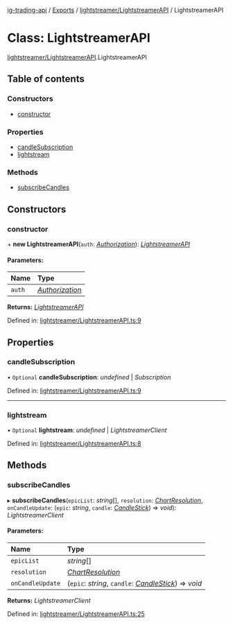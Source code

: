 [ig-trading-api](../README.md) / [Exports](../modules.md) / [lightstreamer/LightstreamerAPI](../modules/lightstreamer_lightstreamerapi.md) / LightstreamerAPI

# Class: LightstreamerAPI

[lightstreamer/LightstreamerAPI](../modules/lightstreamer_lightstreamerapi.md).LightstreamerAPI

## Table of contents

### Constructors

- [constructor](lightstreamer_lightstreamerapi.lightstreamerapi.md#constructor)

### Properties

- [candleSubscription](lightstreamer_lightstreamerapi.lightstreamerapi.md#candlesubscription)
- [lightstream](lightstreamer_lightstreamerapi.lightstreamerapi.md#lightstream)

### Methods

- [subscribeCandles](lightstreamer_lightstreamerapi.lightstreamerapi.md#subscribecandles)

## Constructors

### constructor

\+ **new LightstreamerAPI**(`auth`: [_Authorization_](../interfaces/client_restclient.authorization.md)): [_LightstreamerAPI_](lightstreamer_lightstreamerapi.lightstreamerapi.md)

#### Parameters:

| Name   | Type                                                                |
| :----- | :------------------------------------------------------------------ |
| `auth` | [_Authorization_](../interfaces/client_restclient.authorization.md) |

**Returns:** [_LightstreamerAPI_](lightstreamer_lightstreamerapi.lightstreamerapi.md)

Defined in: [lightstreamer/LightstreamerAPI.ts:9](https://github.com/bennycode/ig-trading-api/blob/afea174/src/lightstreamer/LightstreamerAPI.ts#L9)

## Properties

### candleSubscription

• `Optional` **candleSubscription**: _undefined_ \| _Subscription_

Defined in: [lightstreamer/LightstreamerAPI.ts:9](https://github.com/bennycode/ig-trading-api/blob/afea174/src/lightstreamer/LightstreamerAPI.ts#L9)

---

### lightstream

• `Optional` **lightstream**: _undefined_ \| _LightstreamerClient_

Defined in: [lightstreamer/LightstreamerAPI.ts:8](https://github.com/bennycode/ig-trading-api/blob/afea174/src/lightstreamer/LightstreamerAPI.ts#L8)

## Methods

### subscribeCandles

▸ **subscribeCandles**(`epicList`: _string_[], `resolution`: [_ChartResolution_](../enums/lightstreamer_interfaces.chartresolution.md), `onCandleUpdate`: (`epic`: _string_, `candle`: [_CandleStick_](../interfaces/market_prices_priceapi.candlestick.md)) => _void_): _LightstreamerClient_

#### Parameters:

| Name | Type |
| :-- | :-- |
| `epicList` | _string_[] |
| `resolution` | [_ChartResolution_](../enums/lightstreamer_interfaces.chartresolution.md) |
| `onCandleUpdate` | (`epic`: _string_, `candle`: [_CandleStick_](../interfaces/market_prices_priceapi.candlestick.md)) => _void_ |

**Returns:** _LightstreamerClient_

Defined in: [lightstreamer/LightstreamerAPI.ts:25](https://github.com/bennycode/ig-trading-api/blob/afea174/src/lightstreamer/LightstreamerAPI.ts#L25)
